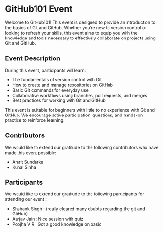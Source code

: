 # GitHub101 Event

Welcome to GitHub101! This event is designed to provide an introduction to the basics of Git and GitHub. Whether you're new to version control or looking to refresh your skills, this event aims to equip you with the knowledge and tools necessary to effectively collaborate on projects using Git and GitHub.

## Event Description

During this event, participants will learn:

- The fundamentals of version control with Git
- How to create and manage repositories on GitHub
- Basic Git commands for everyday use
- Collaborative workflows using branches, pull requests, and merges
- Best practices for working with Git and GitHub

This event is suitable for beginners with little to no experience with Git and GitHub. We encourage active participation, questions, and hands-on practice to reinforce learning.

## Contributors

We would like to extend our gratitude to the following contributors who have made this event possible:

- Amrit Sundarka
- Kunal Sinha

## Participants

We would like to extend our gratitude to the following participants for attending our event :

- Shshank Singh : (really cleared many doubts regarding the git and GitHub)
- Aarjav Jain : Nice session with quiz
- Poojha V R : Got a good knowledge on basic
